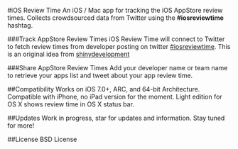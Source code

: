 #iOS Review Time
An iOS / Mac app for tracking the iOS AppStore review times. Collects crowdsourced data from Twitter using the **#iosreviewtime** hashtag.

###Track AppStore Review Times
iOS Review Time will connect to Twitter to fetch review times from developer posting on twitter  [#iosreviewtime](https://twitter.com/search?q=%23iosreviewtime). This is an original idea from [shinydevelopment](http://reviewtimes.shinydevelopment.com/)

###Share AppStore Review Times
Add your developer name or team name to retrieve your apps list and tweet about your app review time.

##Compatibility
Works on iOS 7.0+, ARC, and 64-bit Architecture. Compatible with iPhone, no iPad version for the moment. Light edition for OS X shows review time in OS X status bar.

##Updates
Work in progress, star for updates and information. Stay tuned for more!

##License
BSD License